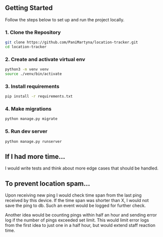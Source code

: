 ## Getting Started

Follow the steps below to set up and run the project locally.

### 1. Clone the Repository

```bash
git clone https://github.com/PaniMartyna/location-tracker.git
cd location-tracker
```

### 2. Create and activate virtual env

```bash
python3 -m venv venv
source ./venv/bin/activate
```

### 3. Install requirements

```bash
pip install -r requirements.txt
```

### 4. Make migrations

```bash
python manage.py migrate
```

### 5. Run dev server

```bash
python manage.py runserver
```


## If I had more time...

I would write tests and think about more edge cases that should be handled.  

## To prevent location spam...

Upon receiving new ping I would check time span from the last ping received by this device. If the time span was shorter
than X, I would not save the ping to db. Such an event would be logged for further check.

Another idea would be counting pings within half an hour and sending error log if the number of pings exceeded set limit. 
This would limit error logs from the first idea to just one in a half hour, but would extend staff reaction time.


